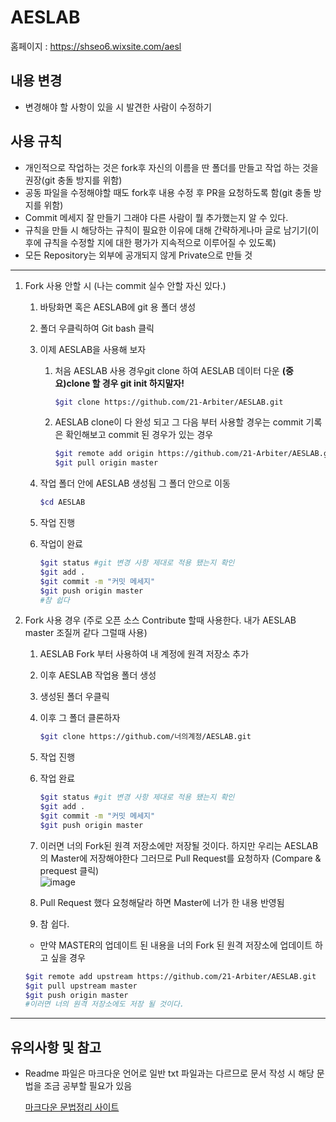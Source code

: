 # AESLAB
홈페이지 : https://shseo6.wixsite.com/aesl  

## 내용 변경
- 변경해야 할 사항이 있을 시 발견한 사람이 수정하기

## 사용 규칙
- 개인적으로 작업하는 것은 fork후 자신의 이름을 딴 폴더를 만들고 작업 하는 것을 권장(git 충돌 방지를 위함)
- 공동 파일을 수정해야할 때도 fork후 내용 수정 후  PR을 요청하도록 함(git 충돌 방지를 위함)
- Commit 메세지 잘 만들기 그래야 다른 사람이 뭘 추가했는지 알 수 있다.
- 규칙을 만들 시 해당하는 규칙이 필요한 이유에 대해 간략하게나마 글로 남기기(이후에 규칙을 수정할 지에 대한 평가가 지속적으로 이루어질 수 있도록)
- 모든 Repository는 외부에 공개되지 않게 Private으로 만들 것
---
1. Fork 사용 안할 시 (나는 commit 실수 안할 자신 있다.)
   1. 바탕화면 혹은 AESLAB에 git 용 폴더 생성
   2. 폴더 우클릭하여 Git bash 클릭 
   3. 이제 AESLAB을 사용해 보자
      1. 처음 AESLAB 사용 경우git clone 하여 AESLAB 데이터 다운 **(중요)clone 할 경우 git init 하지말자!**
            ````bash
            $git clone https://github.com/21-Arbiter/AESLAB.git
            ````
      
      2. AESLAB clone이 다 완성 되고 그 다음 부터 사용할 경우는 commit 기록은 확인해보고 commit 된 경우가 있는 경우 
            ````bash
            $git remote add origin https://github.com/21-Arbiter/AESLAB.git
            $git pull origin master
            ````

     
   4. 작업 폴더 안에 AESLAB 생성됨 그 폴더 안으로 이동 
        ````bash
        $cd AESLAB
        ````
   5. 작업 진행 
   6. 작업이 완료 
        ````bash
        $git status #git 변경 사항 제대로 적용 됐는지 확인
        $git add .
        $git commit -m "커밋 메세지"
        $git push origin master 
        #참 쉽다
        ````
2. Fork 사용 경우 (주로 오픈 소스 Contribute 할때 사용한다. 내가 AESLAB master 조질꺼 같다 그럴때 사용)
   1. AESLAB Fork 부터 사용하여 내 계정에 원격 저장소 추가
   2. 이후 AESLAB 작업용 폴더 생성
   3. 생성된 폴더 우클릭
   4. 이후 그 폴더 클론하자 
        ````bash
        $git clone https://github.com/너의계정/AESLAB.git
        ````
   5. 작업 진행
   6. 작업 완료
        ````bash
        $git status #git 변경 사항 제대로 적용 됐는지 확인
        $git add .
        $git commit -m "커밋 메세지"
        $git push origin master 
        
        ````  
    1. 이러면 너의 Fork된 원격 저장소에만 저장될 것이다. 하지만 우리는 AESLAB의 Master에 저장해야한다 그러므로 Pull Request를 요청하자 (Compare & prequest 클릭)   
    ![image](https://user-images.githubusercontent.com/86957779/179984146-acb61ad9-cb5c-4821-af6e-f1be7112d03f.png)

    2. Pull Request 했다 요청해달라 하면 Master에 너가 한 내용 반영됨
    3. 참 쉽다.
   * 만약 MASTER의 업데이트 된 내용을 너의 Fork 된 원격 저장소에 업데이트 하고 싶을 경우
    ````bash
    $git remote add upstream https://github.com/21-Arbiter/AESLAB.git
    $git pull upstream master
    $git push origin master
    #이러면 너의 원격 저장소에도 저장 될 것이다.
    ````
---
## 유의사항 및 참고
- Readme 파일은 마크다운 언어로 일반 txt 파일과는 다르므로 문서 작성 시 해당 문법을 조금 공부할 필요가 있음

    [마크다운 문법정리 사이트](https://gist.github.com/ihoneymon/652be052a0727ad59601)
